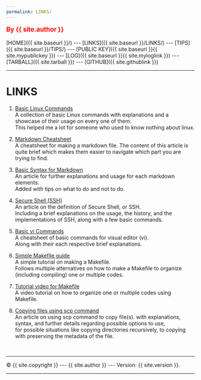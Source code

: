 ```yaml
---
permalink: LINKS/
---
```

<span style="color:red; font-weight:bold; font-size:larger;">By {{ site.author }}</span>
<br><br>
[HOME]({{ site.baseurl }}/) ---
[LINKS]({{ site.baseurl }}/LINKS/) ---
[TIPS]({{ site.baseurl }}/TIPS/) ---
[PUBLIC KEY]({{ site.baseurl }}{{ site.mypublickey }}) ---
[LOG]({{ site.baseurl }}{{ site.myloglink }}) ---
[TARBALL]({{ site.tarball }}) ---
[GITHUB]({{ site.githublink }})
<br>
<hr>

# LINKS

1. [Basic Linux Commands](https://linuxopsys.com/topics/basic-linux-commands)<br>
A collection of basic Linux commands with explanations and a showcase of their usage on every one of them.<br> 
This helped me a lot for someone who used to know nothing about linux.

2. [Markdown Cheatsheet](https://github.com/adam-p/markdown-here/wiki/Markdown-Cheatsheet)<br>
A cheatsheet for making a markdown file. The content of this article is quite brief which makes them easier to navigate which part you are trying to find.

3. [Basic Syntax for Markdown](https://www.markdownguide.org/basic-syntax/)<br>
An article for further explanations and usage for each markdown elements.<br>
Added with tips on what to do and not to do.

4. [Secure Shell (SSH)](https://www.techtarget.com/searchsecurity/definition/Secure-Shell)<br>
An article on the definition of Secure Shell, or SSH.<br>
Including a brief explanations on the usage, the history, and the implementations of SSH, along with a few basic commands.

5. [Basic vi Commands](https://www.cs.colostate.edu/helpdocs/vi.html)<br>
A cheatsheet of basic commands for visual editor (vi). <br>
Along with their each respective brief explanations.

6. [Simple Makefile guide](https://www.cs.colby.edu/maxwell/courses/tutorials/maketutor/)<br>
A simple tutorial on making a Makefile.<br>
Follows multiple alternatives on how to make a Makefile to organize (including compiling) one or multiple codes.

7. [Tutorial video for Makefile](https://www.youtube.com/watch?v=aw9wHbFTnAQ)<br>
A video tutorial on how to organize one or multiple codes using Makefile.

8. [Copying files using scp command](https://linuxize.com/post/how-to-use-scp-command-to-securely-transfer-files/)<br>
An article on using scp command to copy file(s). with explanations, syntax, and further details regarding possible options to use,<br>
for possible situations like copying directories recursively, to copying with preserving the metadata of the file.
<br>
<hr>
&copy; {{ site.copyright }} --- {{ site.author }} --- Version: {{ site.version }}.
<hr>
<br>
